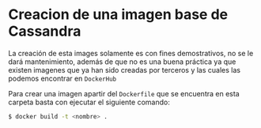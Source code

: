 # Creacion de una imagen base de Cassandra

La creación de esta images solamente es con fines demostrativos, no
se le dará mantenimiento, además de que no es una buena práctica 
ya que existen imagenes que ya han sido creadas por terceros y las cuales 
las podemos encontrar en `DockerHub`

Para crear una imagen apartir del `Dockerfile` que se encuentra en esta carpeta
basta con ejecutar el siguiente comando:

```bash
$ docker build -t <nombre> .
```
